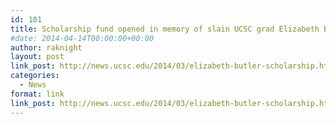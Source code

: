 ```yaml
---
id: 101
title: Scholarship fund opened in memory of slain UCSC grad Elizabeth Butler
#date: 2014-04-14T00:00:00+00:00
author: raknight
layout: post
link_post: http://news.ucsc.edu/2014/03/elizabeth-butler-scholarship.html?ref=campaign
categories:
  - News
format: link
link_post: http://news.ucsc.edu/2014/03/elizabeth-butler-scholarship.html?ref=campaign
---
```

